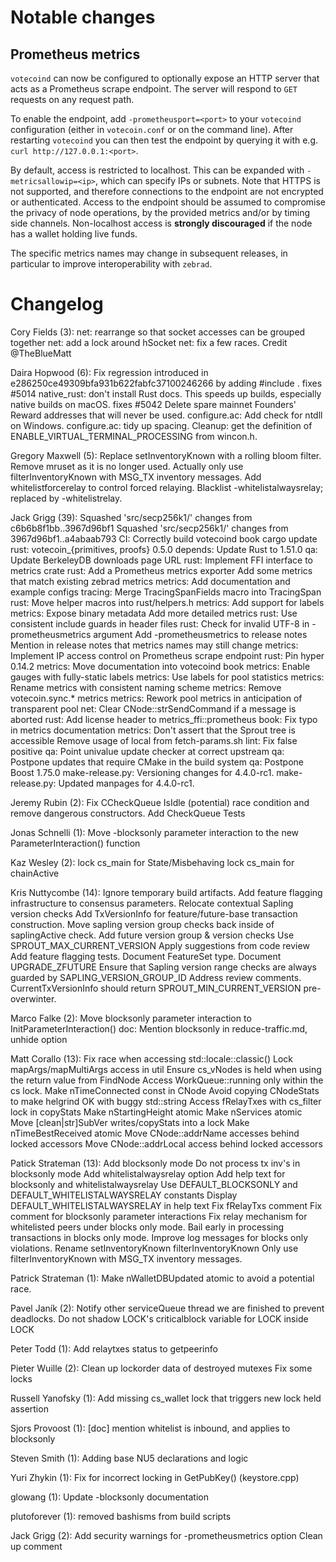 Notable changes
===============

Prometheus metrics
------------------

`votecoind` can now be configured to optionally expose an HTTP server that acts as
a Prometheus scrape endpoint. The server will respond to `GET` requests on any
request path.

To enable the endpoint, add `-prometheusport=<port>` to your `votecoind`
configuration (either in `votecoin.conf` or on the command line). After
restarting `votecoind` you can then test the endpoint by querying it with e.g.
`curl http://127.0.0.1:<port>`.

By default, access is restricted to localhost. This can be expanded with
`-metricsallowip=<ip>`, which can specify IPs or subnets. Note that HTTPS is not
supported, and therefore connections to the endpoint are not encrypted or
authenticated. Access to the endpoint should be assumed to compromise the
privacy of node operations, by the provided metrics and/or by timing side
channels. Non-localhost access is **strongly discouraged** if the node has a
wallet holding live funds.

The specific metrics names may change in subsequent releases, in particular to
improve interoperability with `zebrad`.

Changelog
=========

Cory Fields (3):
      net: rearrange so that socket accesses can be grouped together
      net: add a lock around hSocket
      net: fix a few races. Credit @TheBlueMatt

Daira Hopwood (6):
      Fix regression introduced in e286250ce49309bfa931b622fabfc37100246266 by adding #include <atomic>. fixes #5014
      native_rust: don't install Rust docs. This speeds up builds, especially native builds on macOS. fixes #5042
      Delete spare mainnet Founders' Reward addresses that will never be used.
      configure.ac: Add check for ntdll on Windows.
      configure.ac: tidy up spacing.
      Cleanup: get the definition of ENABLE_VIRTUAL_TERMINAL_PROCESSING from wincon.h.

Gregory Maxwell (5):
      Replace setInventoryKnown with a rolling bloom filter.
      Remove mruset as it is no longer used.
      Actually only use filterInventoryKnown with MSG_TX inventory messages.
      Add whitelistforcerelay to control forced relaying.
      Blacklist -whitelistalwaysrelay; replaced by -whitelistrelay.

Jack Grigg (39):
      Squashed 'src/secp256k1/' changes from c6b6b8f1bb..3967d96bf1
      Squashed 'src/secp256k1/' changes from 3967d96bf1..a4abaab793
      CI: Correctly build votecoind book
      cargo update
      rust: votecoin_{primitives, proofs} 0.5.0
      depends: Update Rust to 1.51.0
      qa: Update BerkeleyDB downloads page URL
      rust: Implement FFI interface to metrics crate
      rust: Add a Prometheus metrics exporter
      Add some metrics that match existing zebrad metrics
      metrics: Add documentation and example configs
      tracing: Merge TracingSpanFields macro into TracingSpan
      rust: Move helper macros into rust/helpers.h
      metrics: Add support for labels
      metrics: Expose binary metadata
      Add more detailed metrics
      rust: Use consistent include guards in header files
      rust: Check for invalid UTF-8 in -prometheusmetrics argument
      Add -prometheusmetrics to release notes
      Mention in release notes that metrics names may still change
      metrics: Implement IP access control on Prometheus scrape endpoint
      rust: Pin hyper 0.14.2
      metrics: Move documentation into votecoind book
      metrics: Enable gauges with fully-static labels
      metrics: Use labels for pool statistics
      metrics: Rename metrics with consistent naming scheme
      metrics: Remove votecoin.sync.* metrics
      metrics: Rework pool metrics in anticipation of transparent pool
      net: Clear CNode::strSendCommand if a message is aborted
      rust: Add license header to metrics_ffi::prometheus
      book: Fix typo in metrics documentation
      metrics: Don't assert that the Sprout tree is accessible
      Remove usage of local from fetch-params.sh
      lint: Fix false positive
      qa: Point univalue update checker at correct upstream
      qa: Postpone updates that require CMake in the build system
      qa: Postpone Boost 1.75.0
      make-release.py: Versioning changes for 4.4.0-rc1.
      make-release.py: Updated manpages for 4.4.0-rc1.

Jeremy Rubin (2):
      Fix CCheckQueue IsIdle (potential) race condition and remove dangerous constructors.
      Add CheckQueue Tests

Jonas Schnelli (1):
      Move -blocksonly parameter interaction to the new ParameterInteraction() function

Kaz Wesley (2):
      lock cs_main for State/Misbehaving
      lock cs_main for chainActive

Kris Nuttycombe (14):
      Ignore temporary build artifacts.
      Add feature flagging infrastructure to consensus parameters.
      Relocate contextual Sapling version checks
      Add TxVersionInfo for feature/future-base transaction construction.
      Move sapling version group checks back inside of saplingActive check.
      Add future version group & version checks
      Use SPROUT_MAX_CURRENT_VERSION
      Apply suggestions from code review
      Add feature flagging tests.
      Document FeatureSet type.
      Document UPGRADE_ZFUTURE
      Ensure that Sapling version range checks are always guarded by SAPLING_VERSION_GROUP_ID
      Address review comments.
      CurrentTxVersionInfo should return SPROUT_MIN_CURRENT_VERSION pre-overwinter.

Marco Falke (2):
      Move blocksonly parameter interaction to InitParameterInteraction()
      doc: Mention blocksonly in reduce-traffic.md, unhide option

Matt Corallo (13):
      Fix race when accessing std::locale::classic()
      Lock mapArgs/mapMultiArgs access in util
      Ensure cs_vNodes is held when using the return value from FindNode
      Access WorkQueue::running only within the cs lock.
      Make nTimeConnected const in CNode
      Avoid copying CNodeStats to make helgrind OK with buggy std::string
      Access fRelayTxes with cs_filter lock in copyStats
      Make nStartingHeight atomic
      Make nServices atomic
      Move [clean|str]SubVer writes/copyStats into a lock
      Make nTimeBestReceived atomic
      Move CNode::addrName accesses behind locked accessors
      Move CNode::addrLocal access behind locked accessors

Patick Strateman (13):
      Add blocksonly mode
      Do not process tx inv's in blocksonly mode
      Add whitelistalwaysrelay option
      Add help text for blocksonly and whitelistalwaysrelay
      Use DEFAULT_BLOCKSONLY and DEFAULT_WHITELISTALWAYSRELAY constants
      Display DEFAULT_WHITELISTALWAYSRELAY in help text
      Fix fRelayTxs comment
      Fix comment for blocksonly parameter interactions
      Fix relay mechanism for whitelisted peers under blocks only mode.
      Bail early in processing transactions in blocks only mode.
      Improve log messages for blocks only violations.
      Rename setInventoryKnown filterInventoryKnown
      Only use filterInventoryKnown with MSG_TX inventory messages.

Patrick Strateman (1):
      Make nWalletDBUpdated atomic to avoid a potential race.

Pavel Janík (2):
      Notify other serviceQueue thread we are finished to prevent deadlocks.
      Do not shadow LOCK's criticalblock variable for LOCK inside LOCK

Peter Todd (1):
      Add relaytxes status to getpeerinfo

Pieter Wuille (2):
      Clean up lockorder data of destroyed mutexes
      Fix some locks

Russell Yanofsky (1):
      Add missing cs_wallet lock that triggers new lock held assertion

Sjors Provoost (1):
      [doc] mention whitelist is inbound, and applies to blocksonly

Steven Smith (1):
      Adding base NU5 declarations and logic

Yuri Zhykin (1):
      Fix for incorrect locking in GetPubKey() (keystore.cpp)

glowang (1):
      Update -blocksonly documentation

plutoforever (1):
      removed bashisms from build scripts

Jack Grigg (2):
      Add security warnings for -prometheusmetrics option
      Clean up comment

